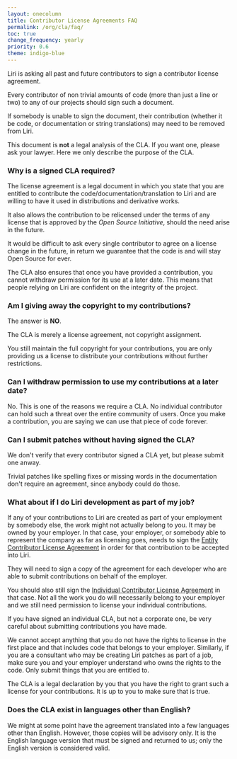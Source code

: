 ```yaml
---
layout: onecolumn
title: Contributor License Agreements FAQ
permalink: /org/cla/faq/
toc: true
change_frequency: yearly
priority: 0.6
theme: indigo-blue
---
```


Liri is asking all past and future contributors to sign a contributor license agreement.

Every contributor of non trivial amounts of code (more than just a line or two) to any of our
projects should sign such a document.

If somebody is unable to sign the document, their contribution (whether it be code, or
documentation or string translations) may need to be removed from Liri.

This document is **not** a legal analysis of the CLA. If you want one, please ask your lawyer.
Here we only describe the purpose of the CLA.

### Why is a signed CLA required?

The license agreement is a legal document in which you state that you are entitled to
contribute the code/documentation/translation to Liri and are willing to have it used
in distributions and derivative works.

It also allows the contribution to be relicensed under the terms of any license that is
approved by the *Open Source Initiative*, should the need arise in the future.

It would be difficult to ask every single contributor to agree on a license change
in the future, in return we guarantee that the code is and will stay Open Source
for ever.

The CLA also ensures that once you have provided a contribution, you cannot withdraw
permission for its use at a later date. This means that people relying on Liri are
confident on the integrity of the project.

### Am I giving away the copyright to my contributions?

The answer is **NO**.

The CLA is merely a license agreement, not copyright assignment.

You still maintain the full copyright for your contributions, you are only providing us
a license to distribute your contributions without further restrictions.

### Can I withdraw permission to use my contributions at a later date?

No. This is one of the reasons we require a CLA.
No individual contributor can hold such a threat over the entire community of users.
Once you make a contribution, you are saying we can use that piece of code forever.

### Can I submit patches without having signed the CLA?

We don't verify that every contributor signed a CLA yet, but please submit one anway.

Trivial patches like spelling fixes or missing words in the documentation don't
require an agreement, since anybody could do those.

### What about if I do Liri development as part of my job?

If any of your contributions to Liri are created as part of your employment by somebody
else, the work might not actually belong to you.
It may be owned by your employer. In that case, your employer, or somebody able to represent
the company as far as licensing goes, needs to sign the
[Entity Contributor License Agreement](https://github.com/lirios/lirios/raw/documents/cla/Liri-Entity-1.0.pdf)
in order for that contribution to be accepted into Liri.

They will need to sign a copy of the agreement for each developer who are able to submit
contributions on behalf of the employer.

You should also still sign the [Individual Contributor License Agreement](https://github.com/lirios/lirios/raw/documents/cla/Liri-Individual-1.0.pdf)
in that case.
Not all the work you do will necessarily belong to your employer and we still need permission to license your individual contributions.

If you have signed an individual CLA, but not a corporate one, be very careful about
submitting contributions you have made.

We cannot accept anything that you do not have the rights to license in the first place
and that includes code that belongs to your employer. Similarly, if you are a consultant
who may be creating Liri patches as part of a job, make sure you and your employer
understand who owns the rights to the code. Only submit things that you are entitled to.

The CLA is a legal declaration by you that you have the right to grant such a license
for your contributions. It is up to you to make sure that is true.

### Does the CLA exist in languages other than English?

We might at some point have the agreement translated into a few languages other than English.
However, those copies will be advisory only.
It is the English language version that must be signed and returned to us; only the English version is considered valid.
